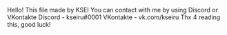 Hello! This file made by KSEI
You can contact with me by using Discord or VKontakte
Discord - kseiru#0001
VKontakte - vk.com/kseiru
Thx 4 reading this, good luck!
